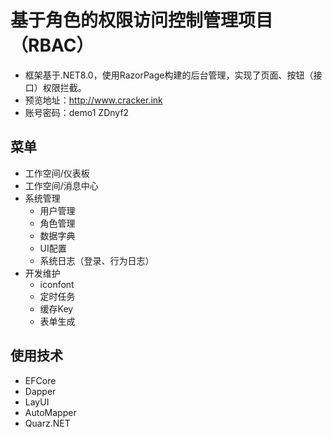 # 基于角色的权限访问控制管理项目（RBAC）

* 框架基于.NET8.0，使用RazorPage构建的后台管理，实现了页面、按钮（接口）权限拦截。
* 预览地址：http://www.cracker.ink
* 账号密码：demo1 ZDnyf2
## 菜单
* 工作空间/仪表板
* 工作空间/消息中心
* 系统管理
  * 用户管理
  * 角色管理
  * 数据字典
  * UI配置
  * 系统日志（登录、行为日志）
* 开发维护
  * iconfont
  * 定时任务
  * 缓存Key
  * 表单生成
## 使用技术
* EFCore
* Dapper
* LayUI
* AutoMapper
* Quarz.NET
